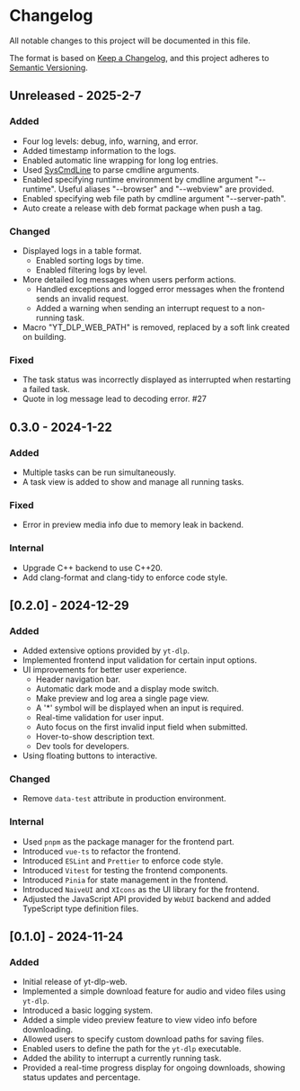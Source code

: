 # Changelog

All notable changes to this project will be documented in this file.

The format is based on [Keep a Changelog](https://keepachangelog.com/en/1.1.0/),
and this project adheres to [Semantic Versioning](https://semver.org/spec/v2.0.0.html).

## Unreleased - 2025-2-7

### Added

- Four log levels: debug, info, warning, and error.
- Added timestamp information to the logs.
- Enabled automatic line wrapping for long log entries.
- Used [SysCmdLine](https://github.com/SineStriker/syscmdline) to parse cmdline arguments.
- Enabled specifying runtime environment by cmdline argument "--runtime". Useful aliases "--browser" and "--webview" are provided.
- Enabled specifying web file path by cmdline argument "--server-path".
- Auto create a release with deb format package when push a tag.

### Changed

- Displayed logs in a table format.
  - Enabled sorting logs by time.
  - Enabled filtering logs by level.
- More detailed log messages when users perform actions.
  - Handled exceptions and logged error messages when the frontend sends an invalid request.
  - Added a warning when sending an interrupt request to a non-running task.
- Macro "YT_DLP_WEB_PATH" is removed, replaced by a soft link created on building.

### Fixed

- The task status was incorrectly displayed as interrupted when restarting a failed task.
- Quote in log message lead to decoding error. #27

## 0.3.0 - 2024-1-22

### Added

- Multiple tasks can be run simultaneously.
- A task view is added to show and manage all running tasks.

### Fixed

- Error in preview media info due to memory leak in backend.

### Internal

- Upgrade C++ backend to use C++20.
- Add clang-format and clang-tidy to enforce code style.

## [0.2.0] - 2024-12-29

### Added

- Added extensive options provided by `yt-dlp`.
- Implemented frontend input validation for certain input options.
- UI improvements for better user experience.
  - Header navigation bar.
  - Automatic dark mode and a display mode switch.
  - Make preview and log area a single page view.
  - A '\*' symbol will be displayed when an input is required.
  - Real-time validation for user input.
  - Auto focus on the first invalid input field when submitted.
  - Hover-to-show description text.
  - Dev tools for developers.
- Using floating buttons to interactive.

### Changed

- Remove `data-test` attribute in production environment.

### Internal

- Used `pnpm` as the package manager for the frontend part.
- Introduced `vue-ts` to refactor the frontend.
- Introduced `ESLint` and `Prettier` to enforce code style.
- Introduced `Vitest` for testing the frontend components.
- Introduced `Pinia` for state management in the frontend.
- Introduced `NaiveUI` and `XIcons` as the UI library for the frontend.
- Adjusted the JavaScript API provided by `WebUI` backend and added TypeScript type definition files.

## [0.1.0] - 2024-11-24

### Added

- Initial release of yt-dlp-web.
- Implemented a simple download feature for audio and video files using `yt-dlp`.
- Introduced a basic logging system.
- Added a simple video preview feature to view video info before downloading.
- Allowed users to specify custom download paths for saving files.
- Enabled users to define the path for the `yt-dlp` executable.
- Added the ability to interrupt a currently running task.
- Provided a real-time progress display for ongoing downloads, showing status updates and percentage.
